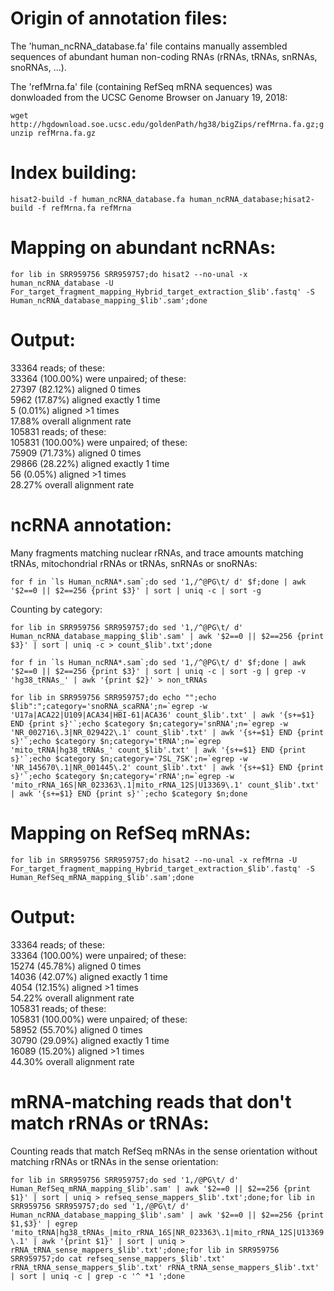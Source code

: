 # Origin of annotation files:

The 'human_ncRNA_database.fa' file contains manually assembled sequences of abundant human non-coding RNAs (rRNAs, tRNAs, snRNAs, snoRNAs, ...).

The 'refMrna.fa' file (containing RefSeq mRNA sequences) was donwloaded from the UCSC Genome Browser on January 19, 2018:

`wget http://hgdownload.soe.ucsc.edu/goldenPath/hg38/bigZips/refMrna.fa.gz;gunzip refMrna.fa.gz`

# Index building:

`hisat2-build -f human_ncRNA_database.fa human_ncRNA_database;hisat2-build -f refMrna.fa refMrna`

# Mapping on abundant ncRNAs:

`for lib in SRR959756 SRR959757;do hisat2 --no-unal -x human_ncRNA_database -U For_target_fragment_mapping_Hybrid_target_extraction_$lib'.fastq' -S Human_ncRNA_database_mapping_$lib'.sam';done`

# Output:

33364 reads; of these:  
  33364 (100.00%) were unpaired; of these:  
    27397 (82.12%) aligned 0 times  
    5962 (17.87%) aligned exactly 1 time  
    5 (0.01%) aligned >1 times  
17.88% overall alignment rate  
105831 reads; of these:  
  105831 (100.00%) were unpaired; of these:  
    75909 (71.73%) aligned 0 times  
    29866 (28.22%) aligned exactly 1 time  
    56 (0.05%) aligned >1 times  
28.27% overall alignment rate  

# ncRNA annotation:

Many fragments matching nuclear rRNAs, and trace amounts matching tRNAs, mitochondrial rRNAs or tRNAs, snRNAs or snoRNAs:

``for f in `ls Human_ncRNA*.sam`;do sed '1,/^@PG\t/ d' $f;done | awk '$2==0 || $2==256 {print $3}' | sort | uniq -c | sort -g``

Counting by category:

``for lib in SRR959756 SRR959757;do sed '1,/^@PG\t/ d' Human_ncRNA_database_mapping_$lib'.sam' | awk '$2==0 || $2==256 {print $3}' | sort | uniq -c > count_$lib'.txt';done``

``for f in `ls Human_ncRNA*.sam`;do sed '1,/^@PG\t/ d' $f;done | awk '$2==0 || $2==256 {print $3}' | sort | uniq -c | sort -g | grep -v 'hg38_tRNAs_' | awk '{print $2}' > non_tRNAs``

``for lib in SRR959756 SRR959757;do echo "";echo $lib":";category='snoRNA_scaRNA';n=`egrep -w 'U17a|ACA22|U109|ACA34|HBI-61|ACA36' count_$lib'.txt' | awk '{s+=$1} END {print s}'`;echo $category $n;category='snRNA';n=`egrep -w 'NR_002716\.3|NR_029422\.1' count_$lib'.txt' | awk '{s+=$1} END {print s}'`;echo $category $n;category='tRNA';n=`egrep 'mito_tRNA|hg38_tRNAs_' count_$lib'.txt' | awk '{s+=$1} END {print s}'`;echo $category $n;category='7SL_7SK';n=`egrep -w 'NR_145670\.1|NR_001445\.2' count_$lib'.txt' | awk '{s+=$1} END {print s}'`;echo $category $n;category='rRNA';n=`egrep -w 'mito_rRNA_16S|NR_023363\.1|mito_rRNA_12S|U13369\.1' count_$lib'.txt' | awk '{s+=$1} END {print s}'`;echo $category $n;done``

# Mapping on RefSeq mRNAs:

`for lib in SRR959756 SRR959757;do hisat2 --no-unal -x refMrna -U For_target_fragment_mapping_Hybrid_target_extraction_$lib'.fastq' -S Human_RefSeq_mRNA_mapping_$lib'.sam';done`

# Output:

33364 reads; of these:  
  33364 (100.00%) were unpaired; of these:  
    15274 (45.78%) aligned 0 times  
    14036 (42.07%) aligned exactly 1 time  
    4054 (12.15%) aligned >1 times  
54.22% overall alignment rate  
105831 reads; of these:  
  105831 (100.00%) were unpaired; of these:  
    58952 (55.70%) aligned 0 times  
    30790 (29.09%) aligned exactly 1 time  
    16089 (15.20%) aligned >1 times  
44.30% overall alignment rate  

# mRNA-matching reads that don't match rRNAs or tRNAs:

Counting reads that match RefSeq mRNAs in the sense orientation without matching rRNAs or tRNAs in the sense orientation:

``for lib in SRR959756 SRR959757;do sed '1,/@PG\t/ d' Human_RefSeq_mRNA_mapping_$lib'.sam' | awk '$2==0 || $2==256 {print $1}' | sort | uniq > refseq_sense_mappers_$lib'.txt';done;for lib in SRR959756 SRR959757;do sed '1,/@PG\t/ d' Human_ncRNA_database_mapping_$lib'.sam' | awk '$2==0 || $2==256 {print $1,$3}' | egrep 'mito_tRNA|hg38_tRNAs_|mito_rRNA_16S|NR_023363\.1|mito_rRNA_12S|U13369\.1' | awk '{print $1}' | sort | uniq > rRNA_tRNA_sense_mappers_$lib'.txt';done;for lib in SRR959756 SRR959757;do cat refseq_sense_mappers_$lib'.txt' rRNA_tRNA_sense_mappers_$lib'.txt' rRNA_tRNA_sense_mappers_$lib'.txt' | sort | uniq -c | grep -c '^ *1 ';done``

